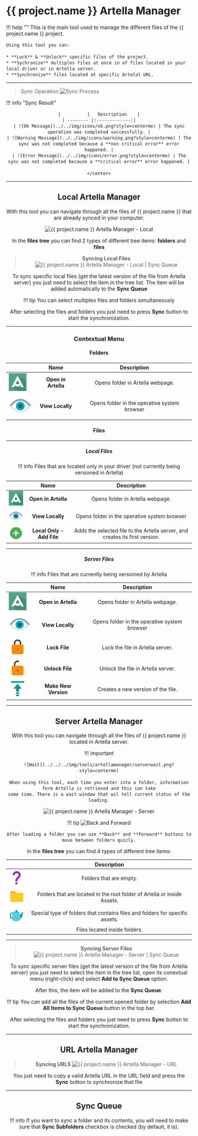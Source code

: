 # **{{ project.name }} Artella Manager**

!!! help ""
    This is the main tool used to manage the different files of the {{ project.name }} project.
  
    Using this tool you can:
    
    * **Lock** & **Unlock** specific files of the project.
    * **Sychronize** multiples files at once in of files located in your local driver or in Artella server. 
    * **Synchronize** files located at specific Artelal URL.
    
***

> Sync Operation
![Sync Process](../../../img/tools/artellamanager/3.png?style=centerme)

!!! info "Sync Result"
    <center>
    
    |          |   Description    |
    | -------- |:-------------:|
    | ![Ok Message](../../img/icons/ok.png?style=centerme) | The sync operation was completed successfully. |
    | ![Warning Message](../../img/icons/warning.png?style=centerme) | The sync was not completed because a **non critical error** error happened. |
    | ![Error Message](../../img/icons/error.png?style=centerme) | The sync was not completed because a **critical error** error happened. |
    
    </center>
    
***

## **Local Artella Manager**

With this tool you can navigate through all the files of {{ project.name }} that are already synced in your computer.

![{{ project.name }} Artella Manager - Local](../../../img/tools/artellamanager/1.png?style=centerme)

In the **files tree** you can find 2 types of different tree items: **folders** and **files**

> **Syncing Local Files**
![{{ project.name }} Artella Manager - Local | Sync Queue](../../../img/tools/artellamanager/2.png?style=centerme)

To sync specific local files (get the latest version of the file from Artella server) you just need to select the item
in the tree list. The item will be added automatically to the **Sync Queue**

!!! tip
    You can select multiples files and folders simultaneously

After selecting the files and folders you just need to press **Sync** button to start the synchronization.

***

### **Contextual Menu**

#### **Folders**

<center>

|    |      Name      |   Description    |
| -------- |:-------------:| :---------:|
| ![Artella icon](../../img/icons/artella.png?style=centerme) | **Open in Artella** | Opens folder in Artella webpage. |
| ![Set Project icon](../../img/icons/eye.png?style=centerme) | **View Locally** |  Opens folder in the operative system browser |

</center>

#### **Files**

***

##### **Local Files**

!!! info
    Files that are located only in your driver (not currently being versioned in Artella)

<center>

|    |      Name      |   Description    |
| -------- |:-------------:| :---------:|
| ![Artella icon](../../img/icons/artella.png?style=centerme) | **Open in Artella** | Opens folder in Artella webpage. |
| ![View Locally icon](../../img/icons/eye.png?style=centerme) | **View Locally** |  Opens folder in the operative system browser |
| ![Add icon](../../img/icons/add.png?style=centerme) | **Local Only - Add File** |  Adds the selected file to the Artella server, and creates its first version.

</center>

***

##### **Server Files**

!!! info
    Files that are currently being versioned by Artella

<center>

|    |      Name      |   Description    |
| -------- |:-------------:| :---------:|
| ![Artella icon](../../img/icons/artella.png?style=centerme) | **Open in Artella** | Opens folder in Artella webpage. |
| ![View Locally icon](../../img/icons/eye.png?style=centerme) | **View Locally** |  Opens folder in the operative system browser |
| ![Lock icon](../../img/icons/lock.png?style=centerme) | **Lock File** |  Lock the file in Artella server. |
| ![Unlock icon](../../img/icons/unlock.png?style=centerme) | **Unlock File** |  Unlock the file in Artella server. |
| ![Upload icon](../../img/icons/upload.png?style=centerme) | **Make New Version** |  Creates a new version of the file. |



</center>

***

## **Server Artella Manager**


With this tool you can navigate through all the files of {{ project.name }} located in Artella server.

!!! important

    ![Wait](../../../img/tools/artellamanager/serverwait.png?style=centerme)

    When using this tool, each time you enter into a folder, information form Artella is retrieved and this can take
    some time. There is a wait window that wil tell current status of the loading.

![{{ project.name }} Artella Manager - Server](../../../img/tools/artellamanager/4.png?style=centerme)

!!! tip
    ![Back and Forward](../../../img/tools/artellamanager/backforward.png?style=centerme)

    After loading a folder you can use **Back** and **Forward** buttons to move between folders quicly.

In the **files tree** you can find 4 types of different tree items: 

<center>

|          |   Description    |
| -------- |:-------------:|
| ![Question icon](../../img/icons/question.png?style=centerme) | Folders that are empty. |
| ![Folder icon](../../img/icons/folder.png?style=centerme) | Folders that are located in the root folder of Artella or inside Assets. |
| ![Asset icon](../../img/icons/teapot.png?style=centerme) | Special type of folders that contains files and folders for specific assets. |
| | Files located inside folders. |

</center>

***

> **Syncing Server Files**
![{{ project.name }} Artella Manager - Server | Sync Queue](../../../img/tools/artellamanager/5.png?style=centerme)

To sync specific server files (get the latest version of the file from Artella server) you just need to select the item
in the tree list, open its conextual menu (right-click) and select **Add to Sync Queue** option. 

After this, the item will be added to the **Sync Queue**.

!!! tip
    You can add all the files of the current opened folder by selection **Add All Items to Sync Queue** button in the top bar.

After selecting the files and folders you just need to press **Sync** button to start the synchronization.


***

## **URL Artella Manager**

> **Syncing URLS**
![{{ project.name }} Artella Manager - URL](../../../img/tools/artellamanager/6.png?style=centerme)

You just need to copy a valid Artella URL in the URL field and press the **Sync** button to synchronize that file


***

## **Sync Queue**

!!! info
    If you want to sync a folder and its contents, you will need to make sure that **Sync Subfolders** checkbox is checked (by default, it is).